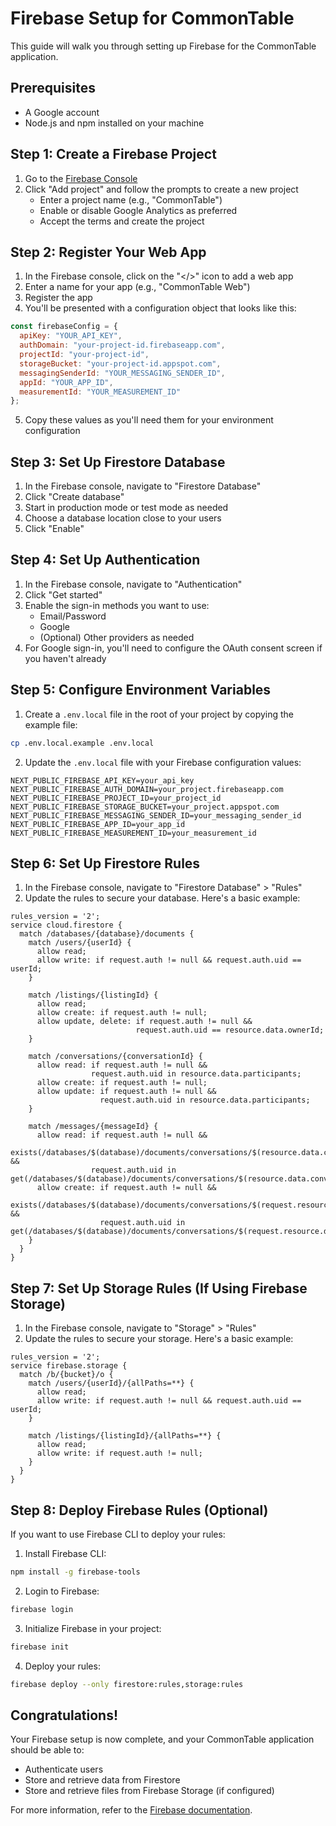 # Firebase Setup for CommonTable

This guide will walk you through setting up Firebase for the CommonTable application.

## Prerequisites

- A Google account
- Node.js and npm installed on your machine

## Step 1: Create a Firebase Project

1. Go to the [Firebase Console](https://console.firebase.google.com/)
2. Click "Add project" and follow the prompts to create a new project
   - Enter a project name (e.g., "CommonTable")
   - Enable or disable Google Analytics as preferred
   - Accept the terms and create the project

## Step 2: Register Your Web App

1. In the Firebase console, click on the "</>" icon to add a web app
2. Enter a name for your app (e.g., "CommonTable Web")
3. Register the app
4. You'll be presented with a configuration object that looks like this:

```javascript
const firebaseConfig = {
  apiKey: "YOUR_API_KEY",
  authDomain: "your-project-id.firebaseapp.com",
  projectId: "your-project-id",
  storageBucket: "your-project-id.appspot.com",
  messagingSenderId: "YOUR_MESSAGING_SENDER_ID",
  appId: "YOUR_APP_ID",
  measurementId: "YOUR_MEASUREMENT_ID"
};
```

5. Copy these values as you'll need them for your environment configuration

## Step 3: Set Up Firestore Database

1. In the Firebase console, navigate to "Firestore Database"
2. Click "Create database"
3. Start in production mode or test mode as needed
4. Choose a database location close to your users
5. Click "Enable"

## Step 4: Set Up Authentication

1. In the Firebase console, navigate to "Authentication"
2. Click "Get started"
3. Enable the sign-in methods you want to use:
   - Email/Password
   - Google
   - (Optional) Other providers as needed
4. For Google sign-in, you'll need to configure the OAuth consent screen if you haven't already

## Step 5: Configure Environment Variables

1. Create a `.env.local` file in the root of your project by copying the example file:

```bash
cp .env.local.example .env.local
```

2. Update the `.env.local` file with your Firebase configuration values:

```
NEXT_PUBLIC_FIREBASE_API_KEY=your_api_key
NEXT_PUBLIC_FIREBASE_AUTH_DOMAIN=your_project.firebaseapp.com
NEXT_PUBLIC_FIREBASE_PROJECT_ID=your_project_id
NEXT_PUBLIC_FIREBASE_STORAGE_BUCKET=your_project.appspot.com
NEXT_PUBLIC_FIREBASE_MESSAGING_SENDER_ID=your_messaging_sender_id
NEXT_PUBLIC_FIREBASE_APP_ID=your_app_id
NEXT_PUBLIC_FIREBASE_MEASUREMENT_ID=your_measurement_id
```

## Step 6: Set Up Firestore Rules

1. In the Firebase console, navigate to "Firestore Database" > "Rules"
2. Update the rules to secure your database. Here's a basic example:

```
rules_version = '2';
service cloud.firestore {
  match /databases/{database}/documents {
    match /users/{userId} {
      allow read;
      allow write: if request.auth != null && request.auth.uid == userId;
    }
    
    match /listings/{listingId} {
      allow read;
      allow create: if request.auth != null;
      allow update, delete: if request.auth != null && 
                            request.auth.uid == resource.data.ownerId;
    }
    
    match /conversations/{conversationId} {
      allow read: if request.auth != null && 
                  request.auth.uid in resource.data.participants;
      allow create: if request.auth != null;
      allow update: if request.auth != null && 
                    request.auth.uid in resource.data.participants;
    }
    
    match /messages/{messageId} {
      allow read: if request.auth != null && 
                  exists(/databases/$(database)/documents/conversations/$(resource.data.conversationId)) &&
                  request.auth.uid in get(/databases/$(database)/documents/conversations/$(resource.data.conversationId)).data.participants;
      allow create: if request.auth != null && 
                    exists(/databases/$(database)/documents/conversations/$(request.resource.data.conversationId)) &&
                    request.auth.uid in get(/databases/$(database)/documents/conversations/$(request.resource.data.conversationId)).data.participants;
    }
  }
}
```

## Step 7: Set Up Storage Rules (If Using Firebase Storage)

1. In the Firebase console, navigate to "Storage" > "Rules"
2. Update the rules to secure your storage. Here's a basic example:

```
rules_version = '2';
service firebase.storage {
  match /b/{bucket}/o {
    match /users/{userId}/{allPaths=**} {
      allow read;
      allow write: if request.auth != null && request.auth.uid == userId;
    }
    
    match /listings/{listingId}/{allPaths=**} {
      allow read;
      allow write: if request.auth != null;
    }
  }
}
```

## Step 8: Deploy Firebase Rules (Optional)

If you want to use Firebase CLI to deploy your rules:

1. Install Firebase CLI:

```bash
npm install -g firebase-tools
```

2. Login to Firebase:

```bash
firebase login
```

3. Initialize Firebase in your project:

```bash
firebase init
```

4. Deploy your rules:

```bash
firebase deploy --only firestore:rules,storage:rules
```

## Congratulations!

Your Firebase setup is now complete, and your CommonTable application should be able to:

- Authenticate users
- Store and retrieve data from Firestore
- Store and retrieve files from Firebase Storage (if configured)

For more information, refer to the [Firebase documentation](https://firebase.google.com/docs). 